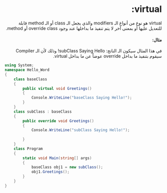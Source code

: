 <div dir="rtl">

# virtual:
virtual هو نوع من أنواع الـ modifiers والذي يجعل الـ class أو الـ method قابلة للتعديل عليها أو بمعنى آخر لا يتم تنفيذ ما بداخلها عند وجود override class أو method.

#### مثال:
في هذا المثال سيكون الـ الناتج: subClass Saying Hello! وذلك  لأن الـ Compiler سيقوم بتنفيذ ما بداخل override عوضاً عن ما بداخل virtual.

</div>

```cs
using System;  
namespace Hello_Word  
{  
    class baseClass  
    {  
        public virtual void Greetings()  
        {  
            Console.WriteLine("baseClass Saying Hello!");  
        }  
    }  
    class subClass : baseClass  
    {  
        public override void Greetings()  
        {  
            Console.WriteLine("subClass Saying Hello!");  
              
        }  
    }  
    class Program  
    {  
        static void Main(string[] args)  
        {  
            baseClass obj1 = new subClass();  
            obj1.Greetings();   
        }  
    }  
} 
```

